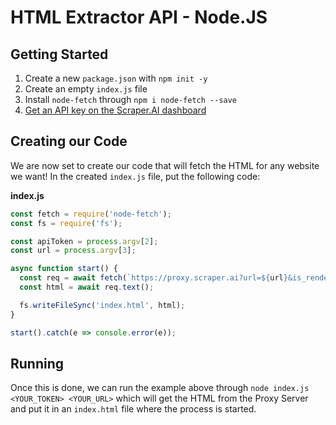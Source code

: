# HTML Extractor API - Node.JS

## Getting Started

1. Create a new `package.json` with `npm init -y`
2. Create an empty `index.js` file
3. Install `node-fetch` through `npm i node-fetch --save`
4. [Get an API key on the Scraper.AI dashboard](/en-us/extractor/api_key.md)

## Creating our Code

We are now set to create our code that will fetch the HTML for any website we want! In the created `index.js` file, put the following code:

**index.js**

```javascript
const fetch = require('node-fetch');
const fs = require('fs');

const apiToken = process.argv[2];
const url = process.argv[3];

async function start() {
  const req = await fetch(`https://proxy.scraper.ai?url=${url}&is_render=true&api_key=${apiToken}`);
  const html = await req.text();

  fs.writeFileSync('index.html', html);
}

start().catch(e => console.error(e));
```

## Running

Once this is done, we can run the example above through `node index.js <YOUR_TOKEN> <YOUR_URL>` which will get the HTML from the Proxy Server and put it in an `index.html` file where the process is started.